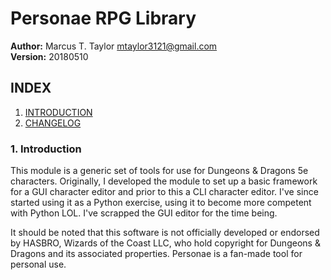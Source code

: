 # Personae RPG Library

**Author:** Marcus T. Taylor <mtaylor3121@gmail.com>\
**Version:** 20180510


## INDEX

1. [INTRODUCTION](#introduction)
2. [CHANGELOG](CHANGELOG.md)


### 1. Introduction

This module is a generic set of tools for use for Dungeons & Dragons 5e characters. Originally, I developed the module to set up a basic framework for a GUI character editor and prior to this a CLI character editor. I've since started using it as a Python exercise, using it to become more competent with Python LOL. I've scrapped the GUI editor for the time being.

It should be noted that this software is not officially developed or endorsed by HASBRO, Wizards of the Coast LLC, who hold copyright for Dungeons & Dragons and its associated properties. Personae is a fan-made tool for personal use.
